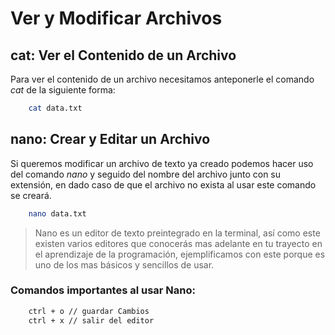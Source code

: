 # Ver y Modificar Archivos

## cat: Ver el Contenido de un Archivo

Para ver el contenido de un archivo necesitamos anteponerle el comando *cat* de la siguiente forma: 

```bash
    cat data.txt
```

## nano: Crear y Editar un Archivo

Si queremos modificar un archivo de texto ya creado podemos hacer uso del comando *nano* y seguido del nombre del archivo junto con su extensión, en dado caso de que el archivo no exista al usar este comando se creará. 

```bash
    nano data.txt
```

> Nano es un editor de texto preintegrado en la terminal, así como este existen varios editores que conocerás mas adelante en tu trayecto en el aprendizaje de la programación, ejemplificamos con este porque es uno de los mas básicos y sencillos de usar.

### Comandos importantes al usar Nano: 

```bash
    ctrl + o // guardar Cambios 
    ctrl + x // salir del editor
```